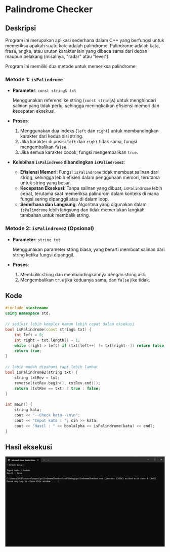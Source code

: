 
# Palindrome Checker

## Deskripsi

Program ini merupakan aplikasi sederhana dalam C++ yang berfungsi untuk memeriksa apakah suatu kata adalah palindrome. Palindrome adalah kata, frasa, angka, atau urutan karakter lain yang dibaca sama dari depan maupun belakang (misalnya, "radar" atau "level").

Program ini memiliki dua metode untuk memeriksa palindrome:

### Metode 1: `isPalindrome`

- **Parameter**: `const string& txt`

  Menggunakan referensi ke string (`const string&`) untuk menghindari salinan yang tidak perlu, sehingga meningkatkan efisiensi memori dan kecepatan eksekusi.

- **Proses**:
  1. Menggunakan dua indeks (`left` dan `right`) untuk membandingkan karakter dari kedua sisi string.
  2. Jika karakter di posisi `left` dan `right` tidak sama, fungsi mengembalikan `false`.
  3. Jika semua karakter cocok, fungsi mengembalikan `true`.

- **Kelebihan `isPalindrome` dibandingkan `isPalindrome2`**:
  - **Efisiensi Memori**: Fungsi `isPalindrome` tidak membuat salinan dari string, sehingga lebih efisien dalam penggunaan memori, terutama untuk string yang besar.
  - **Kecepatan Eksekusi**: Tanpa salinan yang dibuat, `isPalindrome` lebih cepat, terutama saat memeriksa palindrom dalam konteks di mana fungsi sering dipanggil atau di dalam loop.
  - **Sederhana dan Langsung**: Algoritma yang digunakan dalam `isPalindrome` lebih langsung dan tidak memerlukan langkah tambahan untuk membalik string.

### Metode 2: `isPalindrome2` (Opsional)

- **Parameter**: `string txt`

  Menggunakan parameter string biasa, yang berarti membuat salinan dari string ketika fungsi dipanggil.

- **Proses**:
  1. Membalik string dan membandingkannya dengan string asli.
  2. Mengembalikan `true` jika keduanya sama, dan `false` jika tidak.

## Kode

```cpp
#include <iostream>
using namespace std;

// sedikit lebih komplex namun lebih cepat dalam eksekusi
bool isPalindrome(const string& txt) {
    int left = 0;
    int right = txt.length() - 1;
    while (right > left) if (txt[left++] != txt[right--]) return false;
    return true;
}

// lebih mudah dipahami tapi lebih lambat
bool isPalindrome2(string txt) { 
    string txtRev = txt;
    reverse(txtRev.begin(), txtRev.end());
    return (txtRev == txt) ? true : false;
}

int main() {
    string kata;
    cout << "--Check kata--\n\n";
    cout << "Input kata : "; cin >> kata;
    cout << "Hasil : " << boolalpha << isPalindrome(kata) << endl;
}
```

## Hasil eksekusi
![Gambar Contoh](hasilEksekusi.jpg)


